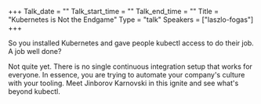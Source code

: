 +++
Talk_date = ""
Talk_start_time = ""
Talk_end_time = ""
Title = "Kubernetes is Not the Endgame"
Type = "talk"
Speakers = ["laszlo-fogas"]
+++

So you installed Kubernetes and gave people kubectl access to do their job. A job well done?

Not quite yet. There is no single continuous integration setup that works for everyone. In essence, you are trying to automate your company's culture with your tooling. Meet Jinborov Karnovski in this ignite and see what's beyond kubectl.
